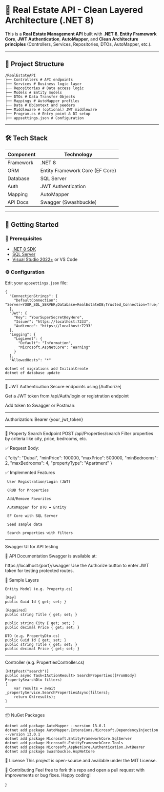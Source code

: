 # 🏡 Real Estate API - Clean Layered Architecture (.NET 8)

This is a **Real Estate Management API** built with **.NET 8**, **Entity Framework Core**, **JWT Authentication**, **AutoMapper**, and **Clean Architecture principles** (Controllers, Services, Repositories, DTOs, AutoMapper, etc.).

---

## 📂 Project Structure

```
/RealEstateAPI
├── Controllers # API endpoints
├── Services # Business logic layer
├── Repositories # Data access logic
├── Models # Entity models
├── DTOs # Data Transfer Objects
├── Mappings # AutoMapper profiles
├── Data # DbContext and seeders
├── Middleware # (optional) JWT middleware
├── Program.cs # Entry point & DI setup
├── appsettings.json # Configuration

```

---

## 🛠️ Tech Stack

| Component         | Technology                            |
|------------------|----------------------------------------|
| Framework        | .NET 8                                 |
| ORM              | Entity Framework Core (EF Core)        |
| Database         | SQL Server                             |
| Auth             | JWT Authentication                     |
| Mapping          | AutoMapper                             |
| API Docs         | Swagger (Swashbuckle)                  |

---

## 🚀 Getting Started

### 🔧 Prerequisites

- [.NET 8 SDK](https://dotnet.microsoft.com/en-us/download/dotnet/8.0)
- [SQL Server](https://www.microsoft.com/en-us/sql-server/sql-server-downloads)
- [Visual Studio 2022+](https://visualstudio.microsoft.com/) or VS Code

### ⚙️ Configuration

Edit your `appsettings.json` file:

```
{
  "ConnectionStrings": {
    "DefaultConnection": "Server=YOUR_SQL_SERVER;Database=RealEstateDB;Trusted_Connection=True;TrustServerCertificate=True"
  },
  "Jwt": {
    "Key": "YourSuperSecretKeyHere",
    "Issuer": "https://localhost:7233",
    "Audience": "https://localhost:7233"
  },
  "Logging": {
    "LogLevel": {
      "Default": "Information",
      "Microsoft.AspNetCore": "Warning"
    }
  },
  "AllowedHosts": "*"

dotnet ef migrations add InitialCreate
dotnet ef database update

```
---



🔐 JWT Authentication
Secure endpoints using [Authorize]

Get a JWT token from /api/Auth/login or registration endpoint

Add token to Swagger or Postman:

---
Authorization: Bearer {your_jwt_token}

---

🔎 Property Search Endpoint
POST /api/Properties/search
Filter properties by criteria like city, price, bedrooms, etc.

✅ Request Body:

{
  "city": "Dubai",
  "minPrice": 100000,
  "maxPrice": 500000,
  "minBedrooms": 2,
  "maxBedrooms": 4,
  "propertyType": "Apartment"
}


✅ Implemented Features

```
 User Registration/Login (JWT)

 CRUD for Properties

 Add/Remove Favorites

 AutoMapper for DTO ↔ Entity

 EF Core with SQL Server

 Seed sample data

 Search properties with filters

```
---

 Swagger UI for API testing

🧪 API Documentation
Swagger is available at:


https://localhost:{port}/swagger
Use the Authorize button to enter JWT token for testing protected routes.

🧱 Sample Layers

```
Entity Model (e.g. Property.cs)

[Key]
public Guid Id { get; set; }

[Required]
public string Title { get; set; }

public string City { get; set; }
public decimal Price { get; set; }

DTO (e.g. PropertyDto.cs)
public Guid Id { get; set; }
public string Title { get; set; }
public decimal Price { get; set; }
```

---

Controller (e.g. PropertiesController.cs)

```
[HttpPost("search")]
public async Task<IActionResult> SearchProperties([FromBody] PropertySearchDto filters)
{
    var results = await _propertyService.SearchPropertiesAsync(filters);
    return Ok(results);
}
```
---

📦 NuGet Packages
```
dotnet add package AutoMapper --version 13.0.1
dotnet add package AutoMapper.Extensions.Microsoft.DependencyInjection --version 13.0.1
dotnet add package Microsoft.EntityFrameworkCore.SqlServer
dotnet add package Microsoft.EntityFrameworkCore.Tools
dotnet add package Microsoft.AspNetCore.Authentication.JwtBearer
dotnet add package Swashbuckle.AspNetCore

```


📄 License
This project is open-source and available under the MIT License.

🤝 Contributing
Feel free to fork this repo and open a pull request with improvements or bug fixes. Happy coding!


}

